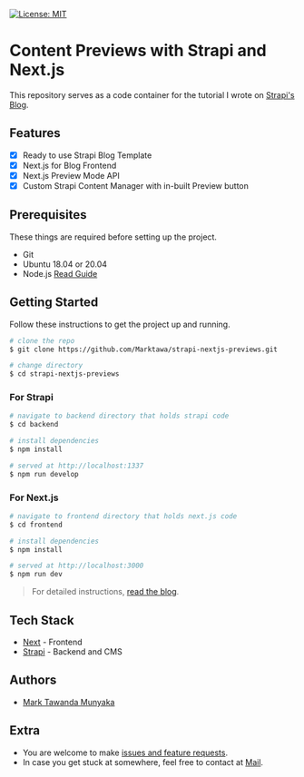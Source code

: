 [![License: MIT](https://img.shields.io/badge/License-MIT-yellow.svg)](https://opensource.org/licenses/MIT)

# Content Previews with Strapi and Next.js

This repository serves as a code container for the tutorial I wrote on [Strapi's Blog](https://strapi.io/blog/handling-previews-in-a-headless-architecture).

## Features

- [x] Ready to use Strapi Blog Template
- [x] Next.js for Blog Frontend 
- [x] Next.js Preview Mode API
- [x] Custom Strapi Content Manager with in-built Preview button

## Prerequisites

These things are required before setting up the project.

- Git
- Ubuntu 18.04 or 20.04
- Node.js [Read Guide](https://www.digitalocean.com/community/tutorials/how-to-install-node-js-on-ubuntu-20-04)

## Getting Started

Follow these instructions to get the project up and running.

```bash
# clone the repo
$ git clone https://github.com/Marktawa/strapi-nextjs-previews.git

# change directory
$ cd strapi-nextjs-previews
```

### For Strapi

```bash
# navigate to backend directory that holds strapi code
$ cd backend

# install dependencies
$ npm install

# served at http://localhost:1337
$ npm run develop
```

### For Next.js

```bash
# navigate to frontend directory that holds next.js code
$ cd frontend

# install dependencies
$ npm install

# served at http://localhost:3000
$ npm run dev
```

> For detailed instructions, [read the blog](https://strapi.io/blog/handling-previews-in-a-headless-architecture).

## Tech Stack

* [Next](https://nextjs.org/) - Frontend
* [Strapi](https://strapi.io/) - Backend and CMS

## Authors

- [Mark Tawanda Munyaka](https://github.com/Marktawa)

## Extra

- You are welcome to make [issues and feature requests](https://github.com/Marktawa/strapi-nextjs-previews/issues).
- In case you get stuck at somewhere, feel free to contact at [Mail](mailto:marktmunyaka@gmail.com).

